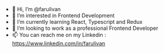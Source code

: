 - 👋 Hi, I’m @farulivan
- 👀 I’m interested in Frontend Development
- 🌱 I’m currently learning React, Typescript and Redux
- 💞️ I’m looking to work as a professional Frontend Developer
- 📫 You can reach me on my Linkedin : https://www.linkedin.com/in/farulivan

<!---
farulivan/farulivan is a ✨ special ✨ repository because its `README.md` (this file) appears on your GitHub profile.
You can click the Preview link to take a look at your changes.
--->
